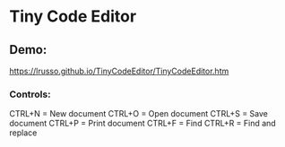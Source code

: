 # Tiny Code Editor

## Demo:

https://lrusso.github.io/TinyCodeEditor/TinyCodeEditor.htm

### Controls:

CTRL+N = New document
CTRL+O = Open document
CTRL+S = Save document
CTRL+P = Print document
CTRL+F = Find
CTRL+R = Find and replace
